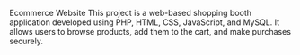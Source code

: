 Ecommerce Website
This project is a web-based shopping booth application developed using PHP, HTML, CSS, JavaScript, and MySQL. 
It allows users to browse products, add them to the cart, and make purchases securely.

